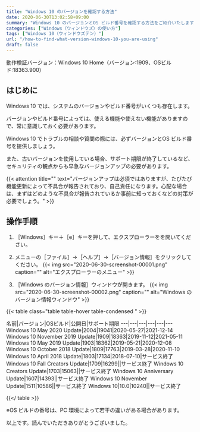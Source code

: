 ```yaml
---
title: "Windows 10 のバージョンを確認する方法"
date: 2020-06-30T13:02:58+09:00
summary: "Windows 10 のバージョンとOS ビルド番号を確認する方法をご紹介いたします。"
categories: ["Windows（ウィンドウズ）の使い方"]
tags: ["Windows 10（ウィンドウズテン）"]
url: "/how-to-find-what-version-windows-10-you-are-using"
draft: false
---
```


動作検証バージョン：Windows 10 Home（バージョン:1909、OSビルド:18363.900）

## はじめに

Windows 10 では、システムのバージョンやビルド番号がいくつも存在します。

バージョンやビルド番号によっては、使える機能や使えない機能がありますので、常に意識しておく必要があります。

Windows 10 でトラブルの相談や質問の際には、必ずバージョンとOS ビルド番号を提供しましょう。

また、古いバージョンを使用している場合、サポート期限が終了しているなど、セキュリティの観点からも早急なバージョンアップの必要があります。

{{< attention title="" text="バージョンアップは必須ではありますが、たびたび機能更新によって不具合が報告されており、自己責任になります。心配な場合は、まずはどのような不具合が報告されているか事前に知っておくなどの対策が必要でしょう。" >}}

## 操作手順

1.  ［Windows］キー＋［e］キーを押して、エクスプローラーをを開いてください。

2. メニューの［ファイル］→［ヘルプ］→［バージョン情報］をクリックしてください。
{{< img src="2020-06-30-screenshot-00001.png" caption="" alt="エクスプローラーのメニュー" >}}

3. ［Windows のバージョン情報］ウィンドウが開きます。
{{< img src="2020-06-30-screenshot-00002.png" caption="" alt="Windows のバージョン情報ウィンドウ" >}}

{{< table class="table table-hover table-condensed " >}}

名前|バージョン|OSビルド|公開日|サポート期限
---|---|---|---|---|---
Windows 10 May 2020 Update|2004|19041|2020-05-27|2021-12-14
Windows 10 November 2019 Update|1909|18363|2019-11-12|2021-05-11
Windows 10 May 2019 Update|1903|18362|2019-05-21|2020-12-08
Windows 10 October 2018 Update|1809|17763|2019-03-28|2020-11-10
Windows 10 April 2018 Update|1803|17134|2018-07-10|サービス終了
Windows 10 Fall Creators Update|1709|16299||サービス終了
Windows 10 Creators Update|1703|15063||サービス終了
Windows 10 Anniversary Update|1607|14393||サービス終了
Windows 10 November Update|1511|10586||サービス終了
Windows 10|10.0|10240||サービス終了

{{</ table >}}

※OS ビルドの番号は、PC 環境によって若干の違いがある場合があります。

以上です。読んでいただきありがとうございました。
